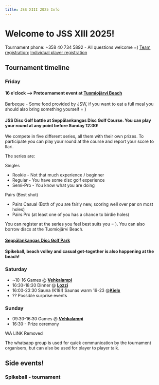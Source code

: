 ```yaml
---
title: JSS XIII 2025 Info
---
```


# Welcome to JSS XIII 2025!

Tournament phone: +358 40 734 5892 - All questions welcome =)
[Team registration:](https://forms.gle/Ay2V6mdgXro7LTTH8)
[Individual player registration](https://forms.gle/GxmKnri1HLv1Uqau8)

## Tournament timeline


### Friday


#### 16 o'clock --> Pretournament event at <a href="https://goo.gl/maps/DFCAioRM6VsbvX8JA"><b><u>Tuomiojärvi Beach</u></b></a>


Barbeque - Some food provided by JSW, if you want to eat a full meal you should also bring something yourself = )


#### JSS Disc Golf battle at Seppälankangas Disc Golf Course. You can play your round at any point before Sunday 12:00!


We compete in five different series, all them with their own prizes. To participate you can play your round at the course and report your score to Ilari.


The series are:

Singles
- Rookie - Not that much experience / beginner
- Regular - You have some disc golf experience
- Semi-Pro - You know what you are doing

Pairs (Best shot)
- Pairs Casual (Both of you are fairly new, scoring well over par on most holes)
- Pairs Pro (at least one of you has a chance to birdie holes)

You can register at the series you feel best suits you = ). You can also borrow discs at the Tuomiojärvi Beach.

#### <a href="https://goo.gl/maps/TLdgUFpVno6wznUVA"><b><u>Seppälankangas Disc Golf Park</u></b></a>

#### Spikeball, beach volley and casual get-together is also happening at the beach!

### Saturday

- ~10-16 Games @ <a href="https://maps.app.goo.gl/oa7ayPgm8jDDCKiE8"> <b><u>Vehkalampi</u></b></a>
- 16:30-18:30 Dinner @ <a href="https://goo.gl/maps/67MNv3uasNo7pg3W8"><b><u>Lozzi</u></b></a>
- 16:00-23:30 Sauna (K18!) Saunas warm 19-23  @<a href="https://goo.gl/maps/esKUTGMBVRGrSaYv7"><b><u>Kielo</u></b></a>
- ?? Possible surprise events

### Sunday

- 09:30-16:30 Games @ <a href="https://maps.app.goo.gl/oa7ayPgm8jDDCKiE8"> <b><u>Vehkalampi</u></b></a>
- 16:30 - Prize ceremony

WA LINK Removed

The whatsapp group is used for quick communication by the tournament organisers, but can also be used for player to player talk.

## Side events!

### Spikeball - tournament

<!-- JSS SPIKE BALL CHAMPIONSHIPS are back! Register as a pair on an individual player. Tournament organisers will do their best to pair up open players. Games for the tournament can be played at any point during the event and winners will be decided with a Power Ranking algorhitm.

SpikeBall™ games are not scheduled, but teams can play during the weekend (till Sun 14.00) according their ultimate game schedule.
 LINK REMOVED!
 
 Any questions regarding SpikeBall™? Ask via the group or contact Elisa (+358 400 126 971) from Kätyrit team.

<!-- <a href="https://forms.gle/wE6buhQPbQqXtu857"><b><u>Register here!</u></b></a>\
<a href="https://www.roundnet.fi/pelisaannot/"><b><u>General Spikeball rules here, more information about JSS rules later</u></b></a> -->

 <!-- ### Disc Jump!

Compete at Disc Jump at the tournament venue! Beat your friend in vertical or horizontal jump contests

Check back later for more possible side events! -->
